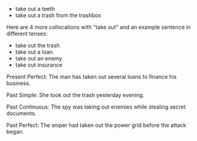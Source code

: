 


- take out a teeth
- take out a trash from the trashbox

 Here are 4 more collocations with "take out" and an example sentence in different tenses:

- take out the trash
- take out a loan
- take out an enemy
- take out insurance

Present Perfect: The man has taken out several loans to finance his business.

Past Simple: She took out the trash yesterday evening.

Past Continuous: The spy was taking out enemies while stealing secret documents. 

Past Perfect: The sniper had taken out the power grid before the attack began.
